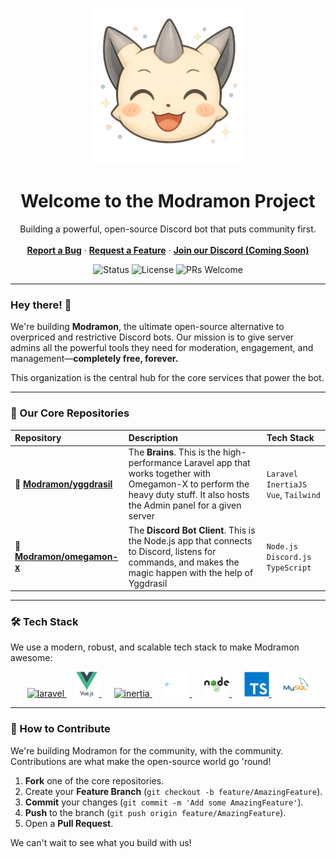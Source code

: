 <p align="center">
  <img src="https://raw.githubusercontent.com/Modramon/.github/main/modramon_smile.png" alt="Modramon Logo" width="250"/>
</p>

<h1 align="center">Welcome to the Modramon Project</h1>

<p align="center">
  Building a powerful, open-source Discord bot that puts community first.
  <br />
  <br />
  <a href="https://github.com/Modramon/yggdrasil/issues"><strong>Report a Bug</strong></a>
  ·
  <a href="https://github.com/Modramon/yggdrasil/issues"><strong>Request a Feature</strong></a>
  ·
  <a href="#"><strong>Join our Discord (Coming Soon)</strong></a>
</p>

<p align="center">
  <img src="https://img.shields.io/badge/Status-Online-green?style=for-the-badge" alt="Status" />
  <img src="https://img.shields.io/badge/License-MIT-blueviolet?style=for-the-badge" alt="License" />
  <img src="https://img.shields.io/badge/PRs-Welcome-yellow?style=for-the-badge" alt="PRs Welcome" />
</p>

---

### Hey there! 👋

We're building **Modramon**, the ultimate open-source alternative to overpriced and restrictive Discord bots. Our mission is to give server admins all the powerful tools they need for moderation, engagement, and management—**completely free, forever.**

This organization is the central hub for the core services that power the bot.

---

### 🚀 Our Core Repositories

| Repository                                                           | Description                                                                                                                                      | Tech Stack                      |
| :------------------------------------------------------------------- | :----------------------------------------------------------------------------------------------------------------------------------------------- | :------------------------------ |
| 🤖 **[Modramon/yggdrasil](https://github.com/Modramon/yggdrasil)** | The **Brains**. This is the high-performance Laravel app that works together with Omegamon-X to perform the heavy duty stuff. It also hosts the Admin panel for a given server | `Laravel` `InertiaJS` `Vue`, `Tailwind` |
| 🤖 **[Modramon/omegamon-x](https://github.com/Modramon/omegamon-x)** | The **Discord Bot Client**. This is the Node.js app that connects to Discord, listens for commands, and makes the magic happen with the help of Yggdrasil | `Node.js` `Discord.js` `TypeScript` |
---

### 🛠️ Tech Stack

We use a modern, robust, and scalable tech stack to make Modramon awesome:

<p align="center">
  <a href="https://laravel.com" target="_blank" rel="noreferrer"> <img src="https://upload.wikimedia.org/wikipedia/commons/thumb/9/9a/Laravel.svg/1024px-Laravel.svg.png" alt="laravel" width="40" height="40"/> </a>&nbsp;&nbsp;
  <a href="https://vuejs.org/" target="_blank" rel="noreferrer"> <img src="https://raw.githubusercontent.com/devicons/devicon/master/icons/vuejs/vuejs-original-wordmark.svg" alt="vuejs" width="40" height="40"/> </a>&nbsp;&nbsp;&nbsp;&nbsp;
  <a href="https://inertiajs.com/" target="_blank" rel="noreferrer"> <img src="https://raw.githubusercontent.com/innocenzi/awesome-inertiajs/main/assets/logo.svg" alt="inertia" width="40" height="40"/> </a>&nbsp;&nbsp;&nbsp;&nbsp;
  <a href="https://tailwindcss.com/" target="_blank" rel="noreferrer"> <img src="https://raw.githubusercontent.com/devicons/devicon/master/icons/tailwindcss/tailwindcss-original-wordmark.svg" alt="tailwind" width="40" height="40"/> </a>&nbsp;&nbsp;&nbsp;&nbsp;
  <a href="https://nodejs.org" target="_blank" rel="noreferrer"> <img src="https://raw.githubusercontent.com/devicons/devicon/master/icons/nodejs/nodejs-original-wordmark.svg" alt="nodejs" width="40" height="40"/> </a>&nbsp;&nbsp;&nbsp;&nbsp;
  <a href="https://www.typescriptlang.org/" target="_blank" rel="noreferrer"> <img src="https://raw.githubusercontent.com/devicons/devicon/master/icons/typescript/typescript-original.svg" alt="typescript" width="40" height="40"/> </a>&nbsp;&nbsp;&nbsp;&nbsp;
  <a href="https://www.mysql.com/" target="_blank" rel="noreferrer"> <img src="https://raw.githubusercontent.com/devicons/devicon/master/icons/mysql/mysql-original-wordmark.svg" alt="mysql" width="40" height="40"/> </a>
</p>

---

### 🤝 How to Contribute

We're building Modramon for the community, with the community. Contributions are what make the open-source world go 'round!

1.  **Fork** one of the core repositories.
2.  Create your **Feature Branch** (`git checkout -b feature/AmazingFeature`).
3.  **Commit** your changes (`git commit -m 'Add some AmazingFeature'`).
4.  **Push** to the branch (`git push origin feature/AmazingFeature`).
5.  Open a **Pull Request**.

We can't wait to see what you build with us!

